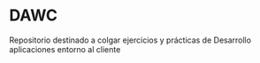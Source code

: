 # DAWC
Repositorio destinado a colgar ejercicios y prácticas de Desarrollo aplicaciones entorno al cliente
